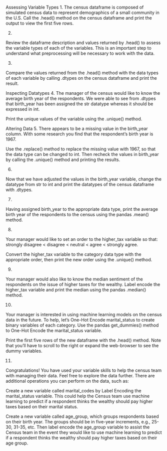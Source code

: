 Assessing Variable Types
1.
The census dataframe is composed of simulated census data to represent demographics of a small community in the U.S. Call the .head() method on the census dataframe and print the output to view the first five rows.

2.
Review the dataframe description and values returned by .head() to assess the variable types of each of the variables. This is an important step to understand what preprocessing will be necessary to work with the data.

3.
Compare the values returned from the .head() method with the data types of each variable by calling .dtypes on the census dataframe and print the result.

Inspecting Datatypes
4.
The manager of the census would like to know the average birth year of the respondents. We were able to see from .dtypes that birth_year has been assigned the str datatype whereas it should be expressed in int.

Print the unique values of the variable using the .unique() method.

Altering Data
5.
There appears to be a missing value in the birth_year column. With some research you find that the respondent’s birth year is 1967.

Use the .replace() method to replace the missing value with 1967, so that the data type can be changed to int. Then recheck the values in birth_year by calling the .unique() method and printing the results.

6.
Now that we have adjusted the values in the birth_year variable, change the datatype from str to int and print the datatypes of the census dataframe with .dtypes.

7.
Having assigned birth_year to the appropriate data type, print the average birth year of the respondents to the census using the pandas .mean() method.

8.
Your manager would like to set an order to the higher_tax variable so that: strongly disagree < disagree < neutral < agree < strongly agree.

Convert the higher_tax variable to the category data type with the appropriate order, then print the new order using the .unique() method.

9.
Your manager would also like to know the median sentiment of the respondents on the issue of higher taxes for the wealthy. Label encode the higher_tax variable and print the median using the pandas .median() method.

10.
Your manager is interested in using machine learning models on the census data in the future. To help, let’s One-Hot Encode marital_status to create binary variables of each category. Use the pandas get_dummies() method to One-Hot Encode the marital_status variable.

Print the first five rows of the new dataframe with the .head() method. Note that you’ll have to scroll to the right or expand the web-browser to see the dummy variables.

11.
Congratulations! You have used your variable skills to help the census team with managing their data. Feel free to explore the data further. There are additional operations you can perform on the data, such as:

Create a new variable called marital_codes by Label Encoding the marital_status variable. This could help the Census team use machine learning to predict if a respondent thinks the wealthy should pay higher taxes based on their marital status.

Create a new variable called age_group, which groups respondents based on their birth year. The groups should be in five-year increments, e.g., 25-30, 31-35, etc. Then label encode the age_group variable to assist the Census team in the event they would like to use machine learning to predict if a respondent thinks the wealthy should pay higher taxes based on their age group.
